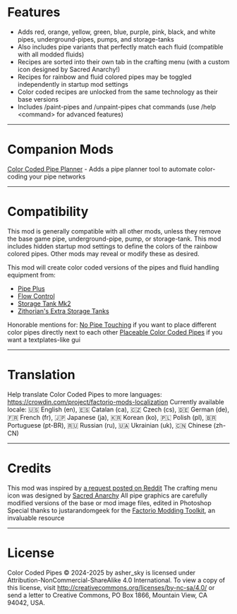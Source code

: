 # Features

- Adds red, orange, yellow, green, blue, purple, pink, black, and white pipes, underground-pipes, pumps, and storage-tanks
- Also includes pipe variants that perfectly match each fluid (compatible with all modded fluids)
- Recipes are sorted into their own tab in the crafting menu (with a custom icon designed by Sacred Anarchy!)
- Recipes for rainbow and fluid colored pipes may be toggled independently in startup mod settings
- Color coded recipes are unlocked from the same technology as their base versions
- Includes /paint-pipes and /unpaint-pipes chat commands (use /help \<command> for advanced features)

---------------------
# Companion Mods

[Color Coded Pipe Planner](https://mods.factorio.com/mod/color-coded-pipe-planner) - Adds a pipe planner tool to automate color-coding your pipe networks

---------------------
# Compatibility

This mod is generally compatible with all other mods, unless they remove the base game pipe, underground-pipe, pump, or storage-tank.
This mod includes hidden startup mod settings to define the colors of the rainbow colored pipes. Other mods may reveal or modify these as desired.

This mod will create color coded versions of the pipes and fluid handling equipment from:

- [Pipe Plus](https://mods.factorio.com/mod/pipe_plus)
- [Flow Control](https://mods.factorio.com/mod/Flow%20Control)
- [Storage Tank Mk2](https://mods.factorio.com/mod/StorageTank2_2_0)
- [Zithorian's Extra Storage Tanks](https://mods.factorio.com/mod/zithorian-extra-storage-tanks-port)

Honorable mentions for:
[No Pipe Touching](https://mods.factorio.com/mod/no-pipe-touching) if you want to place different color pipes directly next to each other
[Placeable Color Coded Pipes](https://mods.factorio.com/mod/placeable-color-coded-pipes) if you want a textplates-like gui

---------------------
# Translation

Help translate Color Coded Pipes to more languages: https://crowdin.com/project/factorio-mods-localization
Currently available locale:
🇺🇸 English (en), 🇪🇸 Catalan (ca), 🇨🇿 Czech (cs), 🇩🇪 German (de), 🇫🇷 French (fr), 🇯🇵 Japanese (ja), 🇰🇷 Korean (ko), 🇵🇱 Polish (pl), 🇧🇷 Portuguese (pt-BR), 🇷🇺 Russian (ru), 🇺🇦 Ukrainian (uk), 🇨🇳 Chinese (zh-CN)

---------------------
# Credits

This mod was inspired by [a request posted on Reddit](https://www.reddit.com/r/factorio/comments/1bzz2fb/can_someone_create_a_mod_that_adds_normal_pipes/)
The crafting menu icon was designed by [Sacred Anarchy](https://mods.factorio.com/user/Sacredanarchy)
All pipe graphics are carefully modified versions of the base or mod image files, edited in Photoshop
Special thanks to justarandomgeek for the [Factorio Modding Toolkit](https://github.com/justarandomgeek/vscode-factoriomod-debug), an invaluable resource

---------------------
# License

Color Coded Pipes © 2024-2025 by asher\_sky is licensed under Attribution-NonCommercial-ShareAlike 4.0 International.
To view a copy of this license, visit http://creativecommons.org/licenses/by-nc-sa/4.0/
or send a letter to Creative Commons, PO Box 1866, Mountain View, CA 94042, USA.
